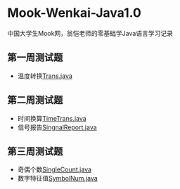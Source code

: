 # Mook-Wenkai-Java1.0
中国大学生Mook网，翁恺老师的零基础学Java语言学习记录
## 第一周测试题
* 温度转换[Trans.java](Trans.java)
## 第二周测试题
* 时间换算[TimeTrans.java](TimeTrans.java)
* 信号报告[SingnalReport.java](SingnalReport.java)
## 第三周测试题
* 奇偶个数[SingleCount.java](SingleCount.java)
* 数字特征值[SymbolNum.java](SymbolNum.java)
